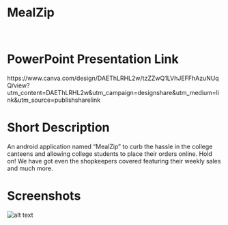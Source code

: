 # MealZip
<br>
<h1>PowerPoint Presentation Link </h1>
<p>https://www.canva.com/design/DAEThLRHL2w/tzZZwQ1LVhJEFFhAzuNUqQ/view?utm_content=DAEThLRHL2w&utm_campaign=designshare&utm_medium=link&utm_source=publishsharelink</p>
<h1>Short Description </h1>
An android application  named “MealZip” to curb the hassle in the college canteens and allowing college students to place their orders online. Hold on! We have got even the shopkeepers covered featuring their weekly sales and much more. 

<h1>Screenshots</h1>

![alt text](https://raw.githubusercontent.com/AbhishekSrivas114319/MealZip/master/all.png)
